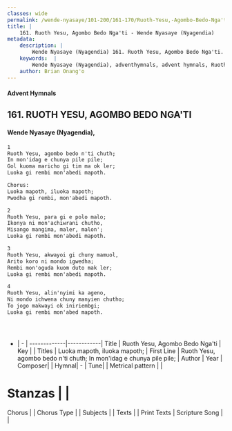 ```yaml
---
classes: wide
permalink: /wende-nyasaye/101-200/161-170/Ruoth-Yesu,-Agombo-Bedo-Nga'ti/
title: |
    161. Ruoth Yesu, Agombo Bedo Nga'ti - Wende Nyasaye (Nyagendia)
metadata:
    description: |
        Wende Nyasaye (Nyagendia) 161. Ruoth Yesu, Agombo Bedo Nga'ti. Ruoth Yesu, agombo bedo n'ti chuth;  In mon'idag e chunya pile pile;  Gol kuoma maricho gi tim ma ok ler;  Luoka gi rembi mon'abedi mapoth.  Chorus: Luoka mapoth, iluoka mapoth;  Pwodha gi rembi, mon'abedi mapoth.  
    keywords:  |
        Wende Nyasaye (Nyagendia), adventhymnals, advent hymnals, Ruoth Yesu, Agombo Bedo Nga'ti, Ruoth Yesu, agombo bedo n'ti chuth;  In mon'idag e chunya pile pile; . Luoka mapoth, iluoka mapoth; 
    author: Brian Onang'o
---
```


#### Advent Hymnals
## 161. RUOTH YESU, AGOMBO BEDO NGA'TI
####  Wende Nyasaye (Nyagendia),

```txt
1
Ruoth Yesu, agombo bedo n'ti chuth; 
In mon'idag e chunya pile pile; 
Gol kuoma maricho gi tim ma ok ler; 
Luoka gi rembi mon'abedi mapoth.

Chorus:
Luoka mapoth, iluoka mapoth; 
Pwodha gi rembi, mon'abedi mapoth.

2
Ruoth Yesu, para gi e polo malo; 
Ikonya ni mon'achiwrani chutho, 
Misango mangima, maler, malon'; 
Luoka gi rembi mon'abedi mapoth.

3
Ruoth Yesu, akwayoi gi chuny mamuol, 
Arito koro ni mondo igwedha; 
Rembi mon'oguda kuom duto mak ler; 
Luoka gi rembi mon'abedi mapoth.

4
Ruoth Yesu, alin'nyimi ka ageno,
Ni mondo ichwena chuny manyien chutho; 
To jogo makwayi ok iniriembgi; 
Luoka gi rembi mon'abed mapoth.





```

- |   -  |
-------------|------------|
Title | Ruoth Yesu, Agombo Bedo Nga'ti |
Key |  |
Titles | Luoka mapoth, iluoka mapoth;  |
First Line | Ruoth Yesu, agombo bedo n'ti chuth;  In mon'idag e chunya pile pile;  |
Author | 
Year | 
Composer| |
Hymnal|  - |
Tune|  |
Metrical pattern | |
# Stanzas |  |
Chorus |  |
Chorus Type |  |
Subjects | |
Texts |  |
Print Texts | 
Scripture Song |  |
    
